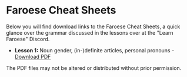# Faroese Cheat Sheets

Below you will find download links to the Faroese Cheat Sheets, a quick glance over the grammar discussed in the lessons over at the "Learn Faroese" Discord.

- **Lesson 1:** Noun gender, (in-)definite articles, personal pronouns - [Download PDF](https://github.com/deltadrizz/deltadrizz.github.io/raw/main/pdfs/Lesson%201.pdf)

The PDF files may not be altered or distributed without prior permission.
